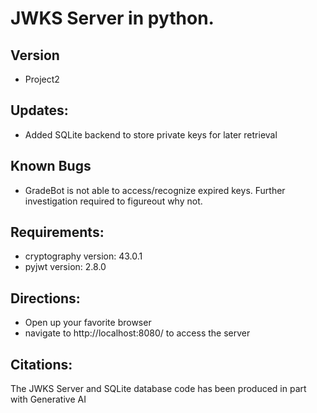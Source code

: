 # JWKS Server in python.
## Version
- Project2
## Updates:
- Added SQLite backend to store private keys for later retrieval 
## Known Bugs
- GradeBot is not able to access/recognize expired keys. Further investigation required to figureout why not.
## Requirements:
- cryptography version: 43.0.1</li>
- pyjwt version:  2.8.0</li>
## Directions:
- Open up your favorite browser
- navigate to http://localhost:8080/ to access the server 
## Citations:
The JWKS Server and SQLite database code has been produced in part with Generative AI
